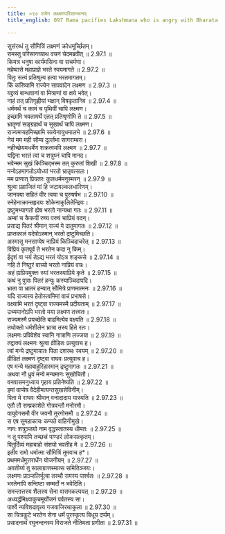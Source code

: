 ```yaml
---
title: ०९७ रामेण लक्ष्मणपरिसान्त्वनम्
title_english: 097 Rama pacifies Lakshmana who is angry with Bharata

---
```



सुसंरब्धं तु सौमित्रिं लक्ष्मणं क्रोधमूर्च्छितम्।  
रामस्तु परिसान्त्व्याथ वचनं चेदमब्रवीत् ॥ 2.97.1 ॥   
किमत्र धनुषा कार्यमसिना वा सचर्मणा।  
महेष्वासे महाप्राज्ञे भरते स्वयमागते ॥ 2.97.2 ॥   
पितुः सत्यं प्रतिश्रुत्य हत्वा भरतमागतम्।  
किं करिष्यामि राज्येन सापवादेन लक्ष्मण ॥ 2.97.3 ॥   
यद्द्रव्यं बान्धवानां वा मित्राणां वा क्षये भवेत्।  
नाहं तत् प्रतिगृह्णीयां भक्षान् विषकृतानिव ॥ 2.97.4 ॥   
धर्ममर्थं च कामं च पृथिवीं चापि लक्ष्मण।  
इच्छामि भवतामर्थे एतत् प्रतिश्रृणोमि ते ॥ 2.97.5 ॥   
भ्रातॄणां सङ्ग्रहार्थं च सुखार्थं चापि लक्ष्मण।  
राज्यमप्यहमिच्छामि सत्येनायुधमालभे ॥ 2.97.6 ॥   
नेयं मम मही सौम्य दुर्ल्लभा सागराम्बरा।  
नहीच्छेयमधर्मेण शक्रत्वमपि लक्ष्मण ॥ 2.97.7 ॥   
यद्विना भरतं त्वां च शत्रुघ्नं चापि मानद।  
भवेन्मम सुखं किञ्चिद्भस्म तत् कुरुतां शिखी ॥ 2.97.8 ॥   
मन्येऽहमागतोऽयोध्यां भरतो भ्रातृवत्सलः।  
मम प्राणात् प्रियतरः कुलधर्ममनुस्मरन् ॥ 2.97.9 ॥   
श्रुत्वा प्रव्राजितं मां हि जटावल्कलधारिणम्।  
जानक्या सहितं वीर त्वया च पुरुषर्षभ ॥ 2.97.10 ॥   
स्नेहेनाक्रान्तहृदयः शोकेनाकुलितेन्द्रियः।  
द्रष्टुमभ्यागतो ह्येष भरतो नान्यथा गतः ॥ 2.97.11 ॥   
अम्बां च कैकयीं रुष्य परुषं चाप्रियं वदन्।  
प्रसाद्य पितरं श्रीमान् राज्यं मे दातुमागतः ॥ 2.97.12 ॥   
प्राप्तकालं यदेषोऽस्मान् भरतो द्रष्टुमिच्छति।  
अस्मासु मनसाप्येष नाप्रियं किञ्चिदाचरेत् ॥ 2.97.13 ॥   
विप्रियं कृतपूर्वं ते भरतेन कदा नु किम्।  
ईदृशं वा भयं तेऽद्य भरतं योऽत्र शङ्कसे ॥ 2.97.14 ॥   
नहि ते निष्ठुरं वाच्यो भरतो नाप्रियं वचः।  
अहं ह्यप्रियमुक्तः स्यां भरतस्याप्रिये कृते ॥ 2.97.15 ॥   
कथं नु पुत्राः पितरं हन्युः कस्याञ्चिदापदि।  
भ्राता वा भ्रातरं हन्यात् सौमित्रे प्राणमात्मनः ॥ 2.97.16 ॥   
यदि राज्यस्य हेतोस्त्वमिमां वाचं प्रभाषसे।  
वक्ष्यामि भरतं दृष्ट्वा राज्यमस्मै प्रदीयताम् ॥ 2.97.17 ॥   
उच्यमानोऽपि भरतो मया लक्ष्मण तत्त्वतः।  
राज्यमस्मै प्रयच्छेति बाढमित्येव वक्ष्यति ॥ 2.97.18 ॥   
तथोक्तो धर्मशीलेन भ्रात्रा तस्य हिते रतः।  
लक्ष्मणः प्रविवेशेव स्वानि गात्राणि लज्जया ॥ 2.97.19 ॥   
तद्वाक्यं लक्ष्मणः श्रुत्वा व्रीडितः प्रत्युवाच ह।  
त्वां मन्ये द्रष्टुमायातः पिता दशरथः स्वयम् ॥ 2.97.20 ॥   
व्रीडितं लक्ष्मणं दृष्ट्वा राघवः प्रत्युवाच ह।  
एष मन्ये महाबाहुरिहास्मान् द्रष्टुमागतः ॥ 2.97.21 ॥   
अथवा नौ ध्रुवं मन्ये मन्यमानः सुखोचितौ।  
वनवासमनुध्याय गृहाय प्रतिनेष्यति ॥ 2.97.22 ॥   
इमां वाप्येष वैदेहीमत्यन्तसुखसेविनीम्।  
पिता मे राघवः श्रीमान् वनादादाय यास्यति ॥ 2.97.23 ॥   
एतौ तौ सम्प्रकाशेते गोत्रवन्तौ मनोरमौ।  
वायुवेगसमौ वीर जवनौ तुरगोत्तमौ ॥ 2.97.24 ॥   
स एष सुमहाकायः कम्पते वाहिनीमुखे।  
नागः शत्रुञ्जयो नाम वृद्धस्तातस्य धीमतः ॥ 2.97.25 ॥   
न तु पश्यामि तच्छत्त्रं पाण्डरं लोकसत्कृतम्।  
पितुर्दिव्यं महाबाहो संशयो भवतीह मे ॥ 2.97.26 ॥   
इतीव रामो धर्मात्मा सौमित्रिं तुमवाच ह\*।  
प्रथममर्धमुत्तरार्धेन योजनीयम् ॥ 2.97.27 ॥   
अवतीर्य्य तु सालाग्रात्तस्मात्स समितिञ्जयः।  
लक्ष्मणः प्राञ्जलिर्भूत्वा तस्थौ रामस्य पार्श्वतः ॥ 2.97.28 ॥   
भरतेनापि सन्दिष्टा सम्मर्दो न भवेदिति।  
समन्तात्तस्य शैलस्य सेना वासमकल्पयत् ॥ 2.97.29 ॥   
अध्यर्द्धमिक्ष्वाकुचमूर्योजनं पर्वतस्य सा।  
पार्श्वे न्यविशदावृत्य गजवाजिरथाकुला ॥ 2.97.30 ॥   
सा चित्रकूटे भरतेन सेना धर्मं पुरस्कृत्य विधूय दर्प्पम्।  
प्रसादनार्थं रघुनन्दनस्य विराजते नीतिमता प्रणीता ॥ 2.97.31 ॥   